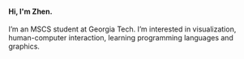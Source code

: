 #### Hi, I'm Zhen.

I’m an MSCS student at Georgia Tech. I’m interested in visualization, human-computer interaction, learning programming languages and graphics.

